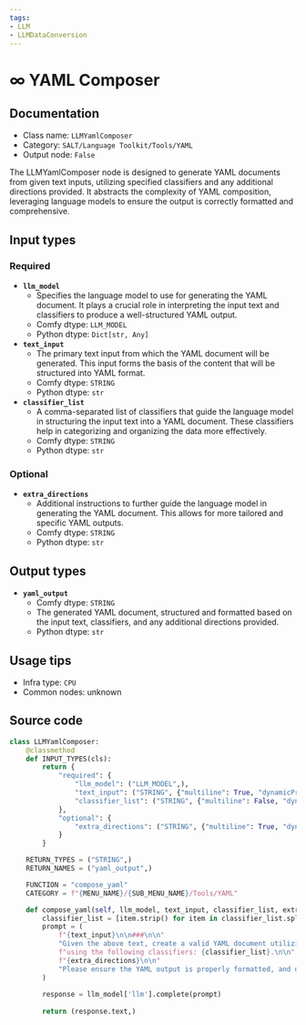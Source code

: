 ```yaml
---
tags:
- LLM
- LLMDataConversion
---
```


# ∞ YAML Composer
## Documentation
- Class name: `LLMYamlComposer`
- Category: `SALT/Language Toolkit/Tools/YAML`
- Output node: `False`

The LLMYamlComposer node is designed to generate YAML documents from given text inputs, utilizing specified classifiers and any additional directions provided. It abstracts the complexity of YAML composition, leveraging language models to ensure the output is correctly formatted and comprehensive.
## Input types
### Required
- **`llm_model`**
    - Specifies the language model to use for generating the YAML document. It plays a crucial role in interpreting the input text and classifiers to produce a well-structured YAML output.
    - Comfy dtype: `LLM_MODEL`
    - Python dtype: `Dict[str, Any]`
- **`text_input`**
    - The primary text input from which the YAML document will be generated. This input forms the basis of the content that will be structured into YAML format.
    - Comfy dtype: `STRING`
    - Python dtype: `str`
- **`classifier_list`**
    - A comma-separated list of classifiers that guide the language model in structuring the input text into a YAML document. These classifiers help in categorizing and organizing the data more effectively.
    - Comfy dtype: `STRING`
    - Python dtype: `str`
### Optional
- **`extra_directions`**
    - Additional instructions to further guide the language model in generating the YAML document. This allows for more tailored and specific YAML outputs.
    - Comfy dtype: `STRING`
    - Python dtype: `str`
## Output types
- **`yaml_output`**
    - Comfy dtype: `STRING`
    - The generated YAML document, structured and formatted based on the input text, classifiers, and any additional directions provided.
    - Python dtype: `str`
## Usage tips
- Infra type: `CPU`
- Common nodes: unknown


## Source code
```python
class LLMYamlComposer:
    @classmethod
    def INPUT_TYPES(cls):
        return {
            "required": {
                "llm_model": ("LLM_MODEL",),
                "text_input": ("STRING", {"multiline": True, "dynamicPrompts": False, "placeholder": "Data..."}),
                "classifier_list": ("STRING", {"multiline": False, "dynamicPrompts": False}),
            },
            "optional": {
                "extra_directions": ("STRING", {"multiline": True, "dynamicPrompts": False, "placeholder": "Extra directions for the LLM to follow..."}),
            }
        }

    RETURN_TYPES = ("STRING",)
    RETURN_NAMES = ("yaml_output",)

    FUNCTION = "compose_yaml"
    CATEGORY = f"{MENU_NAME}/{SUB_MENU_NAME}/Tools/YAML"

    def compose_yaml(self, llm_model, text_input, classifier_list, extra_directions=""):
        classifier_list = [item.strip() for item in classifier_list.split(",") if item.strip()]
        prompt = (
            f"{text_input}\n\n###\n\n"
            "Given the above text, create a valid YAML document utilizing *all* of the data; "
            f"using the following classifiers: {classifier_list}.\n\n"
            f"{extra_directions}\n\n"
            "Please ensure the YAML output is properly formatted, and does not omit any data."
        )
        
        response = llm_model['llm'].complete(prompt)
        
        return (response.text,)

```
